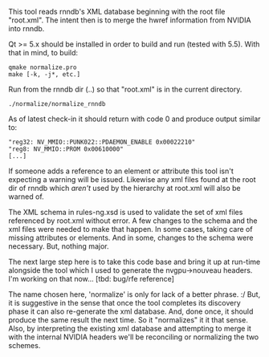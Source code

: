 This tool reads rnndb's XML database beginning with the root file "root.xml".
The intent then is to merge the hwref information from NVIDIA into rnndb.

Qt >= 5.x should be installed in order to build and run (tested with 5.5).
With that in mind, to build:

    qmake normalize.pro
    make [-k, -j*, etc.]

Run from the rnndb dir (..) so that "root.xml" is in the current directory.

    ./normalize/normalize_rnndb

As of latest check-in it should return with code 0 and produce output similar
to:

    "reg32: NV_MMIO::PUNK022::PDAEMON_ENABLE 0x00022210"
    "reg8: NV_MMIO::PROM 0x00610000"
    [...]

If someone adds a reference to an element or attribute this tool isn't
expecting a warning will be issued.  Likewise any xml files found at the root
dir of rnndb which *aren't* used by the hierarchy at root.xml will also
be warned of.

The XML schema in rules-ng.xsd is used to validate the set of xml files
referenced by root.xml without error.  A few changes to the schema and
the xml files were needed to make that happen.  In some cases, taking care
of missing attributes or elements.  And in some, changes to the schema were
necessary.  But, nothing major.

The next large step here is to take this code base and bring it up at run-time
alongside the tool which I used to generate the nvgpu->nouveau headers.
I'm working on that now... [tbd: bug/rfe reference]

The name chosen here, 'normalize' is only for lack of a better phrase.  :/
But, it is suggestive in the sense that once the tool completes its discovery
phase it can also re-generate the xml database.  And, done once, it should
produce the same result the next time.  So it "normalizes" it it that sense.
Also, by interpreting the existing xml database and attempting to merge it with
the internal NVIDIA headers we'll be reconciling or normalizing the two schemes.
